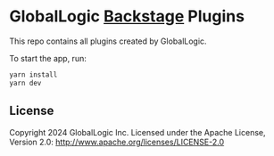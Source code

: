 # GlobalLogic [Backstage](https://backstage.io) Plugins

This repo contains all plugins created by GlobalLogic.

To start the app, run:

```sh
yarn install
yarn dev
```

## License

Copyright 2024 GlobalLogic Inc. Licensed under the Apache License, Version 2.0: http://www.apache.org/licenses/LICENSE-2.0
